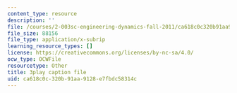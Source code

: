 ```yaml
---
content_type: resource
description: ''
file: /courses/2-003sc-engineering-dynamics-fall-2011/ca618c0c320b91aa9128e7fbdc58314c_OxcCPTc_bXw.srt
file_size: 88156
file_type: application/x-subrip
learning_resource_types: []
license: https://creativecommons.org/licenses/by-nc-sa/4.0/
ocw_type: OCWFile
resourcetype: Other
title: 3play caption file
uid: ca618c0c-320b-91aa-9128-e7fbdc58314c
---
```


